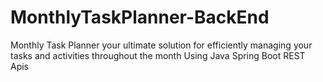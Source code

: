 # MonthlyTaskPlanner-BackEnd
 Monthly Task Planner your ultimate solution for efficiently managing your tasks and activities throughout the month Using Java Spring Boot REST Apis
